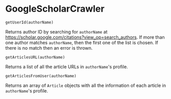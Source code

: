 # GoogleScholarCrawler
```
getUserId(authorName)
```
Returns author ID by searching for `authorName` at https://scholar.google.com/citations?view_op=search_authors. 
If more than one author matches `authorName`, then the first one of the list is chosen.
If there is no match then an error is thrown.

```
getArticlesURL(authorName)
```
Returns a list of all the article URLs in `authorName`'s profile.

```
getArticlesFromUser(authorName)
```
Returns an array of `Article` objects with all the information of each article in `authorName`'s profile. 
